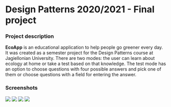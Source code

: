 # Design Patterns 2020/2021 - Final project

### Project description

**EcoApp** is an educational application to help people go greener every day. It was created as a semester project for the Design Patterns course at Jagiellonian University. 
There are two modes: the user can learn about ecology at home or take a test based on that knowledge. The test mode has an option to choose questions with four possible
answers and pick one of them or choose questions with a field for entering the answer.

### Screenshots
![](https://i.imgur.com/hgu5eOW.png)
![](https://i.imgur.com/lrQpxF6.png)
![](https://i.imgur.com/Kt2OUvK.png)
![](https://i.imgur.com/fWXWA21.png)
